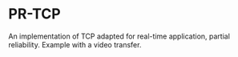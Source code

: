 # PR-TCP
An implementation of TCP adapted for real-time application, partial reliability. Example with a video transfer.
